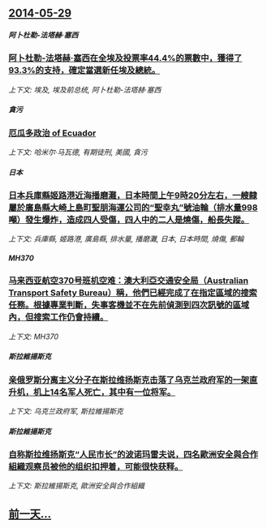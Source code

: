 ## [2014-05-29](/news/2014/05/29/index.md)

##### 阿卜杜勒-法塔赫·塞西
### [阿卜杜勒-法塔赫·塞西在全埃及投票率44.4%的票數中，獲得了93.3%的支持，確定當選新任埃及總統。 ](/news/2014/05/29/阿卜杜勒-法塔赫-塞西在全埃及投票率444-的票數中-獲得了933-的支持-確定當選新任埃及總統.md)
_上下文: 埃及, 埃及前总统, 阿卜杜勒-法塔赫·塞西_

##### 貪污
### [厄瓜多政治 of Ecuador ](/news/2014/05/29/厄瓜多政治-of-Ecuador.md)
_上下文: 哈米尔·马瓦德, 有期徒刑, 美國, 貪污_

##### 日本
### [日本兵庫縣姬路港近海播磨灘，日本時間上午9時20分左右，一艘隸屬於廣島縣大崎上島町聖朋海運公司的“聖幸丸”號油輪（排水量998噸）發生爆炸，造成四人受傷，四人中的二人是燒傷，船長失蹤。](/news/2014/05/29/日本兵庫縣姬路港近海播磨灘-日本時間上午9時20分左右-一艘隸屬於廣島縣大崎上島町聖朋海運公司的-聖幸丸-號油輪-排水量.md)
_上下文: 兵庫縣, 姬路港, 廣島縣, 排水量, 播磨灘, 日本, 日本時間, 燒傷, 郵輪_

##### MH370
### [马来西亚航空370号班机空难：澳大利亞交通安全局（Australian Transport Safety Bureau）稱，他們已經完成了在指定區域的搜索任務。根據專業判斷，失事客機並不在先前偵測到四次訊號的區域內，但搜索工作仍會持續。 ](/news/2014/05/29/马来西亚航空370号班机空难-澳大利亞交通安全局-Australian-Transport-Safety-Bureau.md)
_上下文: MH370_

##### 斯拉維揚斯克
### [亲俄罗斯分离主义分子在斯拉维扬斯克击落了乌克兰政府军的一架直升机，机上14名军人死亡，其中有一位将军。](/news/2014/05/29/亲俄罗斯分离主义分子在斯拉维扬斯克击落了乌克兰政府军的一架直升机-机上14名军人死亡-其中有一位将军.md)
_上下文: 乌克兰政府军, 斯拉維揚斯克_

##### 斯拉維揚斯克
### [自称斯拉维扬斯克“人民市长”的波诺玛雷夫说，四名歐洲安全與合作組織观察员被他的组织扣押着，可能很快获释。](/news/2014/05/29/自称斯拉维扬斯克-人民市长-的波诺玛雷夫说-四名歐洲安全與合作組織观察员被他的组织扣押着-可能很快获释.md)
_上下文: 斯拉維揚斯克, 歐洲安全與合作組織_

## [前一天...](/news/2014/05/28/index.md)

